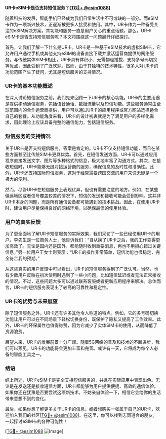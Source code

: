 **UR卡eSIM卡是否支持短信服务？[[TG💪+ @esim1088](https://t.me/s/esim1088)]**

随着科技的发展，智能手机已经成为我们日常生活中不可或缺的一部分。而eSIM卡作为一项新兴技术，正逐渐被更多人接受和使用。其中，UR卡作为一种备受关注的eSIM解决方案，其功能和服务一直是用户关心的重点话题。那么，UR卡eSIM卡是否支持短信服务呢？本文将围绕这一问题展开详细探讨。

首先，让我们了解一下什么是UR卡。UR卡是一种基于eSIM技术的虚拟SIM卡，它允许用户通过手机或其他支持eSIM的设备直接下载并激活运营商提供的网络服务。与传统实体SIM卡相比，UR卡具有体积小、无需物理插拔、支持多号码切换等优点，因此受到了广泛欢迎。然而，由于其独特的技术特性，很多人对UR卡的功能范围产生了疑问，尤其是短信服务的支持情况。

### UR卡的基本功能概述

在深入讨论短信服务之前，我们先来回顾一下UR卡的核心功能。UR卡的主要用途是提供移动通信服务，包括语音通话、数据流量以及短信功能。这些服务通常由全球范围内的合作运营商提供，用户可以通过UR卡的应用程序或官方网站选择适合自己的套餐。从功能角度来看，UR卡的设计初衷就是为了满足用户的多样化需求，因此理论上应该具备完整的通信能力，包括短信服务。

### 短信服务的支持情况

关于UR卡是否支持短信服务，答案是肯定的。UR卡不仅支持短信功能，而且在某些方面甚至比传统SIM卡更具优势。首先，在短信发送方面，UR卡可以通过应用程序直接发送文字、图片等多种格式的信息，极大地丰富了沟通方式。其次，在接收短信时，UR卡能够无缝对接运营商的服务，确保信息的及时性和准确性。此外，UR卡还支持国际短信服务，这对于经常需要跨国交流的用户来说无疑是一个极大的便利。

然而，尽管UR卡在短信服务上表现优异，但也有需要注意的地方。例如，在某些偏远地区或者信号覆盖较差的情况下，短信的发送和接收可能会受到影响。这并非UR卡本身的问题，而是所有通信设备都可能遇到的技术挑战。因此，在使用UR卡时，建议用户尽量保持良好的网络环境，以确保最佳的使用体验。

### 用户的真实反馈

为了更全面地了解UR卡短信服务的实际效果，我们采访了一些已经使用UR卡的用户。李先生是一位商务人士，他告诉我们：“自从换了UR卡之后，我的工作变得更加高效了。无论是国内还是国外，都能随时收到重要消息，再也不用担心错过关键信息。”另一位用户王女士则表示：“UR卡的操作非常简单，短信功能也很稳定，完全符合我的预期。”

从这些真实的用户反馈中可以看出，UR卡的短信服务得到了广泛认可。当然，也有少数用户反映在初次使用时遇到了一些小问题，比如短信延迟或者无法正常接收的情况。不过，这些问题大多可以通过联系客服或者更新应用程序来解决。总体而言，UR卡的短信服务表现出了较高的可靠性和稳定性。

### UR卡的优势与未来展望

除了短信服务之外，UR卡还有许多其他令人称道的特点。例如，它的多号码切换功能让用户可以在不同场景下轻松切换身份，既保护了隐私又提高了工作效率。此外，UR卡的环保属性也值得称赞，因为它减少了实体SIM卡的使用，从而降低了资源浪费。

展望未来，UR卡的发展前景十分广阔。随着5G网络的普及和技术的不断进步，我们可以预见，UR卡的功能将会更加丰富和完善。或许有一天，它将成为每个人必备的智能工具之一。

### 结语

综上所述，UR卡eSIM卡是完全支持短信服务的，并且在实际应用中表现出色。无论是在发送还是接收短信方面，UR卡都能够为用户提供便捷、高效的通信体验。如果你还在犹豫是否要尝试这项新技术，不妨亲自体验一下，相信它会给你的生活带来意想不到的变化。

最后，如果你想了解更多关于UR卡的信息，或者想购买一张属于自己的UR卡，欢迎加入我们的社区[[TG💪+ @esim1088](https://t.me/s/esim1088)]。在这里，你可以找到志同道合的朋友，一起探讨eSIM卡的各种可能性！

[[TG💪+ @esim1088](https://t.me/s/esim1088) ![Image](https://i.postimg.cc/4NQfJmqS/Snipaste-2025-05-13-00-14-12.png)]